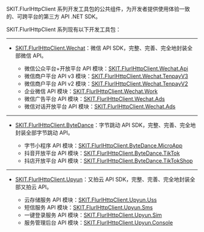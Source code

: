 SKIT.FlurlHttpClient 系列开发工具包的公共组件，为开发者提供使用体验一致的、可跨平台的第三方 API .NET SDK。

SKIT.FlurlHttpClient 系列现有以下开发工具包：

---

-   [SKIT.FlurlHttpClient.Wechat](https://www.nuget.org/packages/SKIT.FlurlHttpClient.Wechat)：微信 API SDK，完整、完善、完全地封装全部微信 API。

    -   微信公众平台+开放平台 API 模块：[SKIT.FlurlHttpClient.Wechat.Api](https://www.nuget.org/packages/SKIT.FlurlHttpClient.Wechat.Api)
    -   微信商户平台 API v3 模块：[SKIT.FlurlHttpClient.Wechat.TenpayV3](https://www.nuget.org/packages/SKIT.FlurlHttpClient.Wechat.TenpayV3)
    -   微信商户平台 API v2 模块：[SKIT.FlurlHttpClient.Wechat.TenpayV2](https://www.nuget.org/packages/SKIT.FlurlHttpClient.Wechat.TenpayV2)
    -   企业微信 API 模块：[SKIT.FlurlHttpClient.Wechat.Work](https://www.nuget.org/packages/SKIT.FlurlHttpClient.Wechat.Work)
    -   微信广告平台 API 模块：[SKIT.FlurlHttpClient.Wechat.Ads](https://www.nuget.org/packages/SKIT.FlurlHttpClient.Wechat.Ads)
    -   微信对话开放平台 API 模块：[SKIT.FlurlHttpClient.Wechat.Ads](https://www.nuget.org/packages/SKIT.FlurlHttpClient.Wechat.OpenAI)

---

-   [SKIT.FlurlHttpClient.ByteDance](https://www.nuget.org/packages/SKIT.FlurlHttpClient.ByteDance)：字节跳动 API SDK，完整、完善、完全地封装全部字节跳动 API。

    -   字节小程序 API 模块：[SKIT.FlurlHttpClient.ByteDance.MicroApp](https://www.nuget.org/packages/SKIT.FlurlHttpClient.ByteDance.MicroApp)
    -   抖音开放平台 API 模块：[SKIT.FlurlHttpClient.ByteDance.TikTok](https://www.nuget.org/packages/SKIT.FlurlHttpClient.ByteDance.TikTok)
    -   抖店开放平台 API 模块：[SKIT.FlurlHttpClient.ByteDance.TikTokShop](https://www.nuget.org/packages/SKIT.FlurlHttpClient.ByteDance.TikTokShop)

---

-   [SKIT.FlurlHttpClient.Upyun](https://www.nuget.org/packages/SKIT.FlurlHttpClient.Upyun)：又拍云 API SDK，完整、完善、完全地封装全部又拍云 API。

    -   云存储服务 API 模块：[SKIT.FlurlHttpClient.Upyun.Uss](https://www.nuget.org/packages/SKIT.FlurlHttpClient.Upyun.Uss)
    -   短信服务 API 模块：[SKIT.FlurlHttpClient.Upyun.Sms](https://www.nuget.org/packages/SKIT.FlurlHttpClient.Upyun.Sms)
    -   一键登录服务 API 模块：[SKIT.FlurlHttpClient.Upyun.Sim](https://www.nuget.org/packages/SKIT.FlurlHttpClient.Upyun.Sim)
    -   服务管理后台 API 模块：[SKIT.FlurlHttpClient.Upyun.Console](https://www.nuget.org/packages/SKIT.FlurlHttpClient.Upyun.Console)
